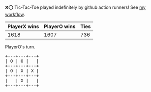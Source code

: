 :x::o: Tic-Tac-Toe played indefinitely by github action runners! See [my workflow](.github/workflows/play.yaml).

|PlayerX wins|PlayerO wins|Ties|
|-|-|-|
|1618|1607|736|

PlayerO's turn.

<pre>
+---+---+---+
| O | O |   |
+---+---+---+
| O | X | X |
+---+---+---+
|   | X |   |
+---+---+---+
</pre>